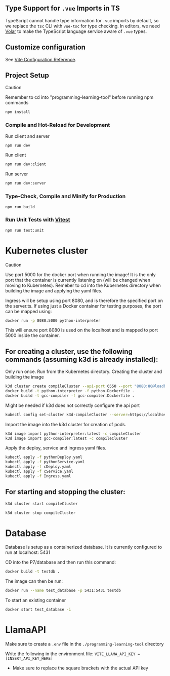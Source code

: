 ## Type Support for `.vue` Imports in TS

TypeScript cannot handle type information for `.vue` imports by default, so we replace the `tsc` CLI with `vue-tsc` for type checking. In editors, we need [Volar](https://marketplace.visualstudio.com/items?itemName=Vue.volar) to make the TypeScript language service aware of `.vue` types.

## Customize configuration

See [Vite Configuration Reference](https://vitejs.dev/config/).

## Project Setup

> [!CAUTION]
> Remember to cd into "programming-learning-tool" before running npm commands

```sh
npm install
```

### Compile and Hot-Reload for Development

Run client and server

```sh
npm run dev
```

Run client

```sh
npm run dev:client
```

Run server

```sh
npm run dev:server
```

### Type-Check, Compile and Minify for Production

```sh
npm run build
```

### Run Unit Tests with [Vitest](https://vitest.dev/)

```sh
npm run test:unit
```

# Kubernetes cluster

> [!CAUTION]
> Use port 5000 for the docker port when running the image!
> It is the only port that the container is currently listening on (will be changed when moving to Kubernetes).
> Remeber to cd into the Kubernetes directory when building the image and applying the yaml files.

Ingress will be setup using port 8080, and is therefore the specified port on the server.ts. If using just a Docker container for testing purposes, the port can be mapped using:

```sh
docker run -p 8080:5000 python-interpreter
```

This will ensure port 8080 is used on the localhost and is mapped to port 5000 inside the container.

## For creating a cluster, use the following commands (assuming k3d is already installed):

Only run once. Run from the Kubernetes directory.
Creating the cluster and building the image

```sh
k3d cluster create compileCluster --api-port 6550 --port "8080:80@loadbalancer"
docker build -t python-interpreter -f python.Dockerfile .
docker build -t gcc-compiler -f gcc-compiler.Dockerfile .
```

Might be needed if k3d does not correctly configure the api port

```sh
kubectl config set-cluster k3d-compileCluster --server=https://localhost:6550
```

Import the image into the k3d cluster for creation of pods.

```sh
k3d image import python-interpreter:latest -c compileCluster
k3d image import gcc-compiler:latest -c compileCluster
```

Apply the deploy, service and ingress yaml files.

```sh
kubectl apply -f pythonDeploy.yaml
kubectl apply -f pythonService.yaml
kubectl apply -f cDeploy.yaml
kubectl apply -f cService.yaml
kubectl apply -f Ingress.yaml
```

## For starting and stopping the cluster:

```sh
k3d cluster start compileCluster
```

```sh
k3d cluster stop compileCluster
```

# Database

Database is setup as a containerized database.
It is currently configured to run at localhost: 5431

CD into the P7/database and then run this command:

```sh
docker build -t testdb .
```

The image can then be run:

```sh
docker run --name test_database -p 5431:5431 testdb
```

To start an existing container

```sh
docker start test_database -i
```

# LlamaAPI

Make sure to create a `.env` file in the `./programming-learning-tool` directory

Write the following in the environment file: `VITE_LLAMA_API_KEY = [INSERT_API_KEY_HERE]`

- Make sure to replace the square brackets with the actual API key
